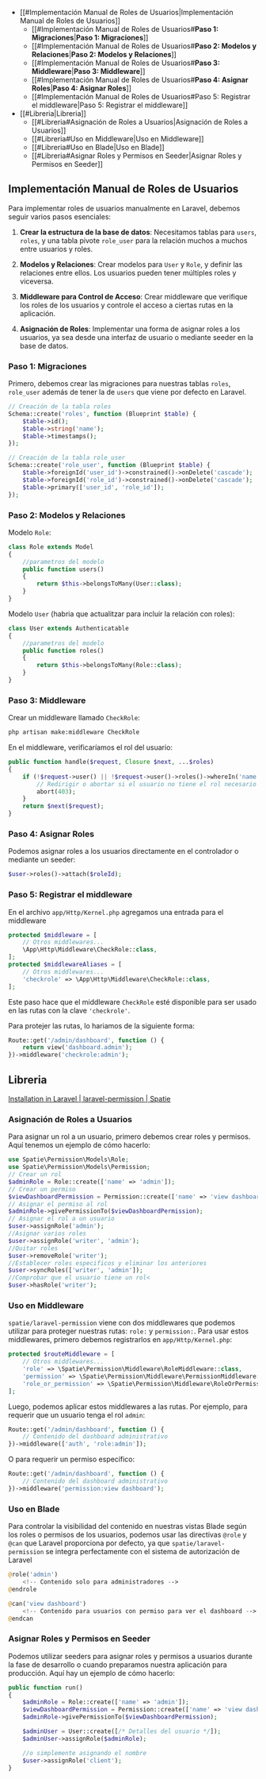 - [[#Implementación Manual de Roles de Usuarios|Implementación Manual de Roles de Usuarios]]
	- [[#Implementación Manual de Roles de Usuarios#**Paso 1: Migraciones**|**Paso 1: Migraciones**]]
	- [[#Implementación Manual de Roles de Usuarios#**Paso 2: Modelos y Relaciones**|**Paso 2: Modelos y Relaciones**]]
	- [[#Implementación Manual de Roles de Usuarios#**Paso 3: Middleware**|**Paso 3: Middleware**]]
	- [[#Implementación Manual de Roles de Usuarios#**Paso 4: Asignar Roles**|**Paso 4: Asignar Roles**]]
	- [[#Implementación Manual de Roles de Usuarios#Paso 5: Registrar el middleware|Paso 5: Registrar el middleware]]
- [[#Libreria|Libreria]]
	- [[#Libreria#Asignación de Roles a Usuarios|Asignación de Roles a Usuarios]]
	- [[#Libreria#Uso en Middleware|Uso en Middleware]]
	- [[#Libreria#Uso en Blade|Uso en Blade]]
	- [[#Libreria#Asignar Roles y Permisos en Seeder|Asignar Roles y Permisos en Seeder]]

## Implementación Manual de Roles de Usuarios 
 
Para implementar roles de usuarios manualmente en Laravel, debemos seguir varios pasos esenciales:

1. **Crear la estructura de la base de datos**: Necesitamos tablas para `users`, `roles`, y una tabla pivote `role_user` para la relación muchos a muchos entre usuarios y roles.
    
2. **Modelos y Relaciones**: Crear modelos para `User` y `Role`, y definir las relaciones entre ellos. Los usuarios pueden tener múltiples roles y viceversa.
    
3. **Middleware para Control de Acceso**: Crear middleware que verifique los roles de los usuarios y controle el acceso a ciertas rutas en la aplicación.
    
4. **Asignación de Roles**: Implementar una forma de asignar roles a los usuarios, ya sea desde una interfaz de usuario o mediante seeder en la base de datos.
    

### **Paso 1: Migraciones**

Primero, debemos crear las migraciones para nuestras tablas `roles`, `role_user` además de tener la de `users` que viene por defecto en Laravel.

``` php
// Creación de la tabla roles
Schema::create('roles', function (Blueprint $table) {
    $table->id();
    $table->string('name');
    $table->timestamps();
});

// Creación de la tabla role_user
Schema::create('role_user', function (Blueprint $table) {
    $table->foreignId('user_id')->constrained()->onDelete('cascade');
    $table->foreignId('role_id')->constrained()->onDelete('cascade');
    $table->primary(['user_id', 'role_id']);
});
```

### **Paso 2: Modelos y Relaciones**

Modelo `Role`:

``` php
class Role extends Model
{
	//parametros del modelo
    public function users()
    {
        return $this->belongsToMany(User::class);
    }
}
```

Modelo `User` (habria que actualitzar para incluir la relación con roles):

``` php
class User extends Authenticatable
{
	//parametros del modelo
    public function roles()
    {
        return $this->belongsToMany(Role::class);
    }
}
```

### **Paso 3: Middleware**

Crear un middleware llamado `CheckRole`:

``` bash
php artisan make:middleware CheckRole
```

En el middleware, verificaríamos el rol del usuario:

``` php
public function handle($request, Closure $next, ...$roles)
{
    if (!$request->user() || !$request->user()->roles()->whereIn('name', $roles)->first()) {
        // Redirigir o abortar si el usuario no tiene el rol necesario
        abort(403);
    }
    return $next($request);
}
```

### **Paso 4: Asignar Roles**

Podemos asignar roles a los usuarios directamente en el controlador o mediante un seeder:

``` php
$user->roles()->attach($roleId);
```

### Paso 5: Registrar el middleware 

En el archivo `app/Http/Kernel.php` agregamos una entrada para el middleware

``` php
protected $middleware = [
    // Otros middlewares...
    \App\Http\Middleware\CheckRole::class,
];
protected $middlewareAliases = [
    // Otros middlewares...
    'checkrole' => \App\Http\Middleware\CheckRole::class,
];
```

Este paso hace que el middleware `CheckRole` esté disponible para ser usado en las rutas con la clave `'checkrole'`.

Para protejer las rutas, lo hariamos de la siguiente forma:

``` php
Route::get('/admin/dashboard', function () {
    return view('dashboard.admin');
})->middleware('checkrole:admin');
```
## Libreria

[Installation in Laravel | laravel-permission | Spatie](https://spatie.be/docs/laravel-permission/v6/installation-laravel)

### Asignación de Roles a Usuarios

Para asignar un rol a un usuario, primero debemos crear roles y permisos. Aquí tenemos un ejemplo de cómo hacerlo:

``` php
use Spatie\Permission\Models\Role;
use Spatie\Permission\Models\Permission;
// Crear un rol
$adminRole = Role::create(['name' => 'admin']);
// Crear un permiso
$viewDashboardPermission = Permission::create(['name' => 'view dashboard']);
// Asignar el permiso al rol
$adminRole->givePermissionTo($viewDashboardPermission);
// Asignar el rol a un usuario
$user->assignRole('admin');
//Asignar varios roles
$user->assignRole('writer', 'admin');
//Quitar roles 
$user->removeRole('writer');
//Establecer roles especificos y eliminar los anteriores
$user->syncRoles(['writer', 'admin']);
//Comprobar que el usuario tiene un rol<
$user->hasRole('writer');
```
### Uso en Middleware

`spatie/laravel-permission` viene con dos middlewares que podemos utilizar para proteger nuestras rutas: `role:` y `permission:`. Para usar estos middlewares, primero debemos registrarlos en `app/Http/Kernel.php`:

``` php
protected $routeMiddleware = [
    // Otros middlewares...
	'role' => \Spatie\Permission\Middleware\RoleMiddleware::class,
	'permission' => \Spatie\Permission\Middleware\PermissionMiddleware::class,
	'role_or_permission' => \Spatie\Permission\Middleware\RoleOrPermissionMiddleware::class,
];
```

Luego, podemos aplicar estos middlewares a las rutas. Por ejemplo, para requerir que un usuario tenga el rol `admin`:

``` php
Route::get('/admin/dashboard', function () {
    // Contenido del dashboard administrativo
})->middleware(['auth', 'role:admin']);
```

O para requerir un permiso específico:

``` php
Route::get('/admin/dashboard', function () {
    // Contenido del dashboard administrativo
})->middleware('permission:view dashboard');
```

### Uso en Blade

Para controlar la visibilidad del contenido en nuestras vistas Blade según los roles o permisos de los usuarios, podemos usar las directivas `@role` y `@can` que Laravel proporciona por defecto, ya que `spatie/laravel-permission` se integra perfectamente con el sistema de autorización de Laravel

``` php
@role('admin')
    <!-- Contenido solo para administradores -->
@endrole

@can('view dashboard')
    <!-- Contenido para usuarios con permiso para ver el dashboard -->
@endcan
```

### Asignar Roles y Permisos en Seeder

Podemos utilizar seeders para asignar roles y permisos a usuarios durante la fase de desarrollo o cuando preparamos nuestra aplicación para producción. Aquí hay un ejemplo de cómo hacerlo:

``` php
public function run()
{
    $adminRole = Role::create(['name' => 'admin']);
    $viewDashboardPermission = Permission::create(['name' => 'view dashboard']);
    $adminRole->givePermissionTo($viewDashboardPermission);

    $adminUser = User::create([/* Detalles del usuario */]);
    $adminUser->assignRole($adminRole);

	//o simplemente asignando el nombre
	$user->assignRole('client');
}
```